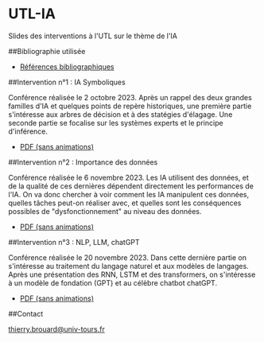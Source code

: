 # UTL-IA
Slides des interventions à l'UTL sur le thème de l'IA

##Bibliographie utilisée

- [Références bibliographiques](BiblioIAUTL.pdf)

##Intervention n°1 : IA Symboliques

Conférence réalisée le 2 octobre 2023. Après un rappel des deux grandes familles d'IA et quelques points de repère historiques, une première partie s'intéresse aux arbres de décision et à des statégies d'élagage. Une seconde partie se focalise sur les systèmes experts et le principe d'inférence.

- [PDF (sans animations)](UTL-IA2.pdf)

##Intervention n°2 : Importance des données

Conférence réalisée le 6 novembre 2023. Les IA utilisent des données, et de la qualité de ces dernières dépendent directement les performances de l'IA. On va donc chercher à voir comment les IA manipulent ces données, quelles tâches peut-on réaliser avec, et quelles sont les conséquences possibles de "dysfonctionnement" au niveau des données.

- [PDF (sans animations)](UTL-IA5.pdf)

##Intervention n°3 : NLP, LLM, chatGPT

Conférence réalisée le 20 novembre 2023. Dans cette dernière partie on s'intéresse au traitement du langage naturel et aux modèles de langages. Après une présentation des RNN, LSTM et des transformers, on s'intéresse à un modèle de fondation (GPT) et au célèbre chatbot chatGPT.  

- [PDF (sans animations)](UTL-IA7.pdf)

##Contact

[thierry.brouard@univ-tours.fr](mailto:thierry.brouard@univ-tours.fr)